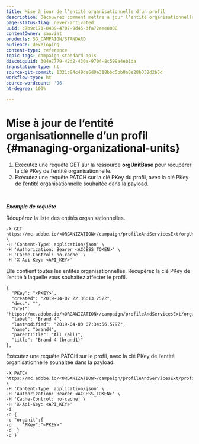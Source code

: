 ```yaml
---
title: Mise à jour de l’entité organisationnelle d’un profil
description: Découvrez comment mettre à jour l’entité organisationnelle d’un profil avec les API.
page-status-flag: never-activated
uuid: c7b9c171-0409-4707-9d45-3fa72aee8008
contentOwner: sauviat
products: SG_CAMPAIGN/STANDARD
audience: developing
content-type: reference
topic-tags: campaign-standard-apis
discoiquuid: 304e7779-42d2-430a-9704-8c599a4eb1da
translation-type: ht
source-git-commit: 1321c84c49de6d9a318bbc5bb8a0e28b332d2b5d
workflow-type: ht
source-wordcount: '96'
ht-degree: 100%

---
```



# Mise à jour de l’entité organisationnelle d’un profil {#managing-organizational-units}

1. Exécutez une requête GET sur la ressource **orgUnitBase** pour récupérer la clé PKey de l’entité organisationnelle.
1. Exécutez une requête PATCH sur la clé PKey du profil, avec la clé PKey de l’entité organisationnelle souhaitée dans la payload.

<br/>

***Exemple de requête***

Récupérez la liste des entités organisationnelles.

```
-X GET https://mc.adobe.io/<ORGANIZATION>/campaign/profileAndServicesExt/orgUnitBase/ \
-H 'Content-Type: application/json' \
-H 'Authorization: Bearer <ACCESS_TOKEN>' \
-H 'Cache-Control: no-cache' \
-H 'X-Api-Key: <API_KEY>'
```

Elle contient toutes les entités organisationnelles. Récupérez la clé PKey de l’entité à laquelle vous souhaitez affecter le profil.

```
{
  "PKey": "<PKEY>",
  "created": "2019-04-02 22:36:13.252Z",
  "desc": "",
  "href": "https://mc.adobe.io/<ORGANIZATION>/campaign/profileAndServicesExt/orgUnitBase/<PKEY>",
  "label": "Brand 4",
  "lastModified": "2019-04-03 07:34:56.579Z",
  "name": "brand4",
  "parentTitle": "All (all)",
  "title": "Brand 4 (brand1)"
},
```

Exécutez une requête PATCH sur le profil, avec la clé PKey de l’entité organisationnelle souhaitée dans la payload.

```
-X PATCH https://mc.adobe.io/<ORGANIZATION>/campaign/profileAndServicesExt/profile/<PKEY> \
-H 'Content-Type: application/json' \
-H 'Authorization: Bearer <ACCESS_TOKEN>' \
-H 'Cache-Control: no-cache' \
-H 'X-Api-Key: <API_KEY>'
-i
-d {
-d "orgUnit":{
-d    "PKey":"<PKEY>"
-d  }
-d }
```

<!-- + réponse -->
